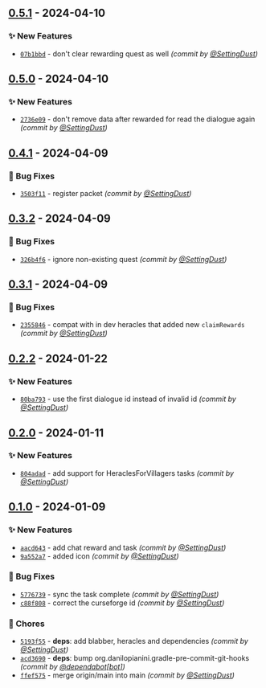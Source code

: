 
## [0.5.1] - 2024-04-10
### :sparkles: New Features
- [`07b1bbd`](https://github.com/SettingDust/HeraclesForBlabber/commit/07b1bbd72438961cf81e0fae959a00c3ffb95aac) - don't clear rewarding quest as well *(commit by [@SettingDust](https://github.com/SettingDust))*


## [0.5.0] - 2024-04-10
### :sparkles: New Features
- [`2736e09`](https://github.com/SettingDust/HeraclesForBlabber/commit/2736e0901981d040e1359c0775d0b39810bd8114) - don't remove data after rewarded for read the dialogue again *(commit by [@SettingDust](https://github.com/SettingDust))*


## [0.4.1] - 2024-04-09
### :bug: Bug Fixes
- [`3503f11`](https://github.com/SettingDust/HeraclesForBlabber/commit/3503f116c667308c8e12a9a7cb1ffaa9586172a4) - register packet *(commit by [@SettingDust](https://github.com/SettingDust))*


## [0.3.2] - 2024-04-09
### :bug: Bug Fixes
- [`326b4f6`](https://github.com/SettingDust/HeraclesForBlabber/commit/326b4f6d2491e0828bf8fb2a020c87527147c4a8) - ignore non-existing quest *(commit by [@SettingDust](https://github.com/SettingDust))*


## [0.3.1] - 2024-04-09
### :bug: Bug Fixes
- [`2355846`](https://github.com/SettingDust/HeraclesForBlabber/commit/23558465b71f7f15a45f9117347b07bbcbd19335) - compat with in dev heracles that added new `claimRewards` *(commit by [@SettingDust](https://github.com/SettingDust))*


## [0.2.2] - 2024-01-22
### :sparkles: New Features
- [`80ba793`](https://github.com/SettingDust/HeraclesForBlabber/commit/80ba793f4cf393791df440633fd1d665f572c151) - use the first dialogue id instead of invalid id *(commit by [@SettingDust](https://github.com/SettingDust))*


## [0.2.0] - 2024-01-11
### :sparkles: New Features
- [`804adad`](https://github.com/SettingDust/HeraclesForBlabber/commit/804adad01a0618e62c4f0a4c0dea304bcfc4324e) - add support for HeraclesForVillagers tasks *(commit by [@SettingDust](https://github.com/SettingDust))*


## [0.1.0] - 2024-01-09
### :sparkles: New Features
- [`aacd643`](https://github.com/SettingDust/HeraclesForBlabber/commit/aacd6435ba50daff6b13d32ca21b5aea7e3f8f36) - add chat reward and task *(commit by [@SettingDust](https://github.com/SettingDust))*
- [`9a552a7`](https://github.com/SettingDust/HeraclesForBlabber/commit/9a552a7dc729237a11c772bd3210bced695f1139) - added icon *(commit by [@SettingDust](https://github.com/SettingDust))*

### :bug: Bug Fixes
- [`5776739`](https://github.com/SettingDust/HeraclesForBlabber/commit/577673950411c536a457f086374b21b3ed3c23b8) - sync the task complete *(commit by [@SettingDust](https://github.com/SettingDust))*
- [`c88f808`](https://github.com/SettingDust/HeraclesForBlabber/commit/c88f8080f85d602847178fce552e4d125b9cf7bd) - correct the curseforge id *(commit by [@SettingDust](https://github.com/SettingDust))*

### :wrench: Chores
- [`5193f55`](https://github.com/SettingDust/HeraclesForBlabber/commit/5193f55d47f11484d531b16cb5287f0a74b7aaa4) - **deps**: add blabber, heracles and dependencies *(commit by [@SettingDust](https://github.com/SettingDust))*
- [`acd3690`](https://github.com/SettingDust/HeraclesForBlabber/commit/acd3690e6c28c582aed70107c8afaa9a597e2a74) - **deps**: bump org.danilopianini.gradle-pre-commit-git-hooks *(commit by [@dependabot[bot]](https://github.com/apps/dependabot))*
- [`ffef575`](https://github.com/SettingDust/HeraclesForBlabber/commit/ffef57503b7b11fbc3283521452e2f5a7cb28d8d) - merge origin/main into main *(commit by [@SettingDust](https://github.com/SettingDust))*


[0.1.0]: https://github.com/SettingDust/HeraclesForBlabber/compare/0.0.0...0.1.0
[0.2.0]: https://github.com/SettingDust/HeraclesForBlabber/compare/0.1.0...0.2.0
[0.2.2]: https://github.com/SettingDust/HeraclesForBlabber/compare/0.2.1...0.2.2
[0.3.1]: https://github.com/SettingDust/HeraclesForBlabber/compare/0.3.0...0.3.1
[0.3.2]: https://github.com/SettingDust/HeraclesForBlabber/compare/0.3.1...0.3.2
[0.4.1]: https://github.com/SettingDust/HeraclesForBlabber/compare/0.4.0...0.4.1
[0.5.0]: https://github.com/SettingDust/HeraclesForBlabber/compare/0.4.1...0.5.0
[0.5.1]: https://github.com/SettingDust/HeraclesForBlabber/compare/0.5.0...0.5.1